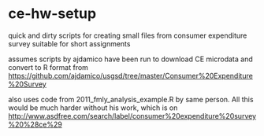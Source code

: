 ce-hw-setup
===========

quick and dirty scripts for creating small files from consumer expenditure survey suitable for short assignments

assumes scripts by ajdamico have been run to download CE microdata and convert to R format from
https://github.com/ajdamico/usgsd/tree/master/Consumer%20Expenditure%20Survey

also uses code from 2011_fmly_analysis_example.R by same person. All this would be much harder without his 
work, which is on http://www.asdfree.com/search/label/consumer%20expenditure%20survey%20%28ce%29

